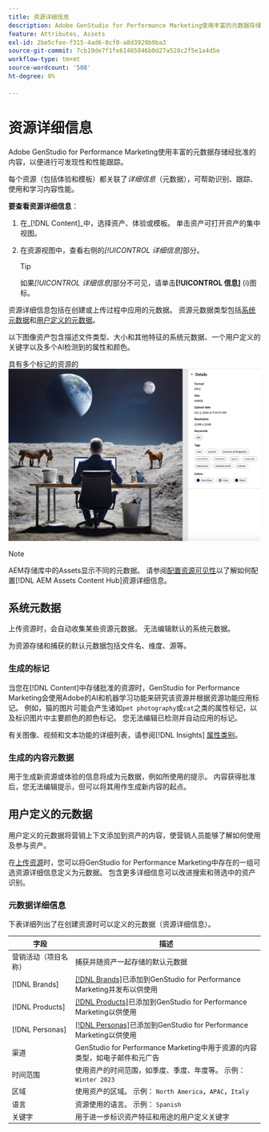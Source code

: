 ```yaml
---
title: 资源详细信息
description: Adobe GenStudio for Performance Marketing使用丰富的元数据存储经批准的内容，以便进行可搜索性和性能跟踪。
feature: Attributes, Assets
exl-id: 2be5cfee-f315-4ad6-8cf0-a8d3929b9ba3
source-git-commit: 7cb19de7f1fe61465046b0d27a528c2f5e1a4d5e
workflow-type: tm+mt
source-wordcount: '508'
ht-degree: 0%

---
```


# 资源详细信息

Adobe GenStudio for Performance Marketing使用丰富的元数据存储经批准的内容，以便进行可发现性和性能跟踪。

每个资源（包括体验和模板）都关联了&#x200B;_详细信息_（元数据），可帮助识别、跟踪、使用和学习内容性能。

**要查看资源详细信息**：

1. 在&#x200B;_[!DNL Content]_中，选择资产、体验或模板。 单击资产可打开资产的集中视图。

1. 在资源视图中，查看右侧的&#x200B;_[!UICONTROL 详细信息]_&#x200B;部分。

   >[!TIP]
   >
   >如果&#x200B;_[!UICONTROL 详细信息]_&#x200B;部分不可见，请单击&#x200B;**[!UICONTROL 信息]** (i)图标。

资源详细信息包括在创建或上传过程中应用的元数据。 资源元数据类型包括[系统元数据](#system-metadata)和[用户定义的元数据](#user-defined-metadata)。

以下图像资产包含描述文件类型、大小和其他特征的系统元数据、一个用户定义的关键字以及多个AI检测到的属性和颜色。

具有多个标记的资源的![详细信息](/help/assets/content-asset-details.png)

>[!NOTE]
>
>AEM存储库中的Assets显示不同的元数据。 请参阅[配置资源可见性](connect-aem-repo.md#step-4-configure-asset-visibility)以了解如何配置[!DNL AEM Assets Content Hub]资源详细信息。

## 系统元数据

上传资源时，会自动收集某些资源元数据。 无法编辑默认的系统元数据。

为资源存储和捕获的默认元数据包括文件名、维度、源等。

### 生成的标记

当您在[!DNL Content]中存储批准的资源时，GenStudio for Performance Marketing会使用Adobe的AI和机器学习功能来研究该资源并根据资源功能应用标记。 例如，猫的图片可能会产生诸如`pet photography`或`cat`之类的属性标记，以及标识图片中主要颜色的颜色标记。 您无法编辑已检测并自动应用的标记。

有关图像、视频和文本功能的详细列表，请参阅[!DNL Insights] [属性类别](/help/user-guide/insights/attribute-category.md)。

### 生成的内容元数据

用于生成新资源或体验的信息将成为元数据，例如所使用的提示。 内容获得批准后，您无法编辑提示，但可以将其用作生成新内容的起点。

## 用户定义的元数据

用户定义的元数据将营销上下文添加到资产的内容，使营销人员能够了解如何使用及参与资产。

在[上传资源](/help/user-guide/content/manage-assets.md#add-assets)时，您可以将GenStudio for Performance Marketing中存在的一组可选资源详细信息定义为元数据。 包含更多详细信息可以改进搜索和筛选中的资产识别。

### 元数据详细信息

下表详细列出了在创建资源时可以定义的元数据（资源详细信息）。

| 字段 | 描述 |
| ------------- | ----------- |
| 营销活动（项目名称） | 捕获并随资产一起存储的默认元数据 |
| [!DNL Brands] | [[!DNL Brands]](/help/user-guide/guidelines/brands.md)已添加到GenStudio for Performance Marketing并发布以供使用 |
| [!DNL Products] | [[!DNL Products]](/help/user-guide/guidelines/products.md)已添加到GenStudio for Performance Marketing以供使用 |
| [!DNL Personas] | [[!DNL Personas]](/help/user-guide/guidelines/personas.md)已添加到GenStudio for Performance Marketing以供使用 |
| 渠道 | GenStudio for Performance Marketing中用于资源的内容类型，如电子邮件和元广告 |
| 时间范围 | 使用资产的时间范围，如季度、季度、年度等。 示例： `Winter 2023` |
| 区域 | 使用资产的区域。 示例： `North America`，`APAC`，`Italy` |
| 语言 | 资源使用的语言。 示例： `Spanish` |
| 关键字 | 用于进一步标识资产特征和用途的用户定义关键字 |

<!-- ## History

Expand the _[!UICONTROL History]_ section to view a timeline of approvals and activity.

list other activity, show screenshot?
-->

